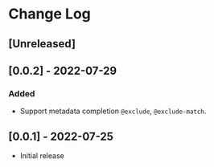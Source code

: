 # Change Log

## [Unreleased]

## [0.0.2] - 2022-07-29

### Added

- Support metadata completion `@exclude`, `@exclude-match`.

## [0.0.1] - 2022-07-25

- Initial release
